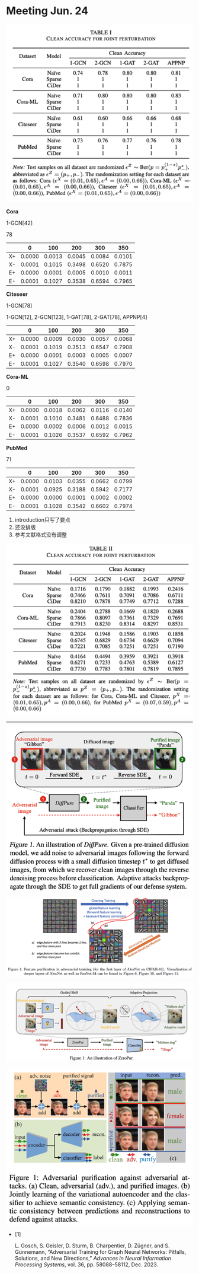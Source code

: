# Meeting Jun. 24



![image-20240625112028529](../assets/images/image-20240625112028529.png)



**Cora**

1-GCN[42]

78

|      |   0    |  100   |  200   |  300   |  350   |
| :--: | :----: | :----: | :----: | :----: | :----: |
|  X+  | 0.0000 | 0.0013 | 0.0045 | 0.0084 | 0.0101 |
|  X-  | 0.0001 | 0.1015 | 0.3498 | 0.6520 | 0.7875 |
|  E+  | 0.0000 | 0.0001 | 0.0005 | 0.0010 | 0.0011 |
|  E-  | 0.0001 | 0.1027 | 0.3538 | 0.6594 | 0.7965 |

**Citeseer**

1-GCN[78]

1-GCN[12], 2-GCN[123], 1-GAT[78], 2-GAT[78], APPNP[4]

|      |   0    |  100   |  200   |  300   |  350   |
| :--: | :----: | :----: | :----: | :----: | :----: |
|  X+  | 0.0000 | 0.0009 | 0.0030 | 0.0057 | 0.0068 |
|  X-  | 0.0001 | 0.1019 | 0.3513 | 0.6547 | 0.7908 |
|  E+  | 0.0000 | 0.0001 | 0.0003 | 0.0005 | 0.0007 |
|  E-  | 0.0001 | 0.1027 | 0.3540 | 0.6598 | 0.7970 |

**Cora-ML**

0

|      |   0    |  100   |  200   |  300   |  350   |
| :--: | :----: | :----: | :----: | :----: | :----: |
|  X+  | 0.0000 | 0.0018 | 0.0062 | 0.0116 | 0.0140 |
|  X-  | 0.0001 | 0.1010 | 0.3481 | 0.6488 | 0.7836 |
|  E+  | 0.0000 | 0.0002 | 0.0006 | 0.0012 | 0.0015 |
|  E-  | 0.0001 | 0.1026 | 0.3537 | 0.6592 | 0.7962 |

**PubMed**

71

|      |   0    |  100   |  200   |  300   |  350   |
| :--: | :----: | :----: | :----: | :----: | :----: |
|  X+  | 0.0000 | 0.0103 | 0.0355 | 0.0662 | 0.0799 |
|  X-  | 0.0001 | 0.0925 | 0.3188 | 0.5942 | 0.7177 |
|  E+  | 0.0000 | 0.0000 | 0.0001 | 0.0002 | 0.0002 |
|  E-  | 0.0001 | 0.1028 | 0.3542 | 0.6602 | 0.7974 |



1. introduction只写了要点
2. 还没排版
3. 参考文献格式没有调整

![image-20240707203807157](../assets/images/image-20240707203807157.png)



***

![image-20240701170011305](../assets/images/image-20240701170011305.png)

![image-20240701170428593](../assets/images/image-20240701170428593.png)

![image-20240701170719770](../assets/images/image-20240701170719770.png)

![image-20240701171254682](../assets/images/image-20240701171254682.png)





- [1]

  L. Gosch, S. Geisler, D. Sturm, B. Charpentier, D. Zügner, and S. Günnemann, “Adversarial Training for Graph Neural Networks: Pitfalls, Solutions, and New Directions,” *Advances in Neural Information Processing Systems*, vol. 36, pp. 58088–58112, Dec. 2023.